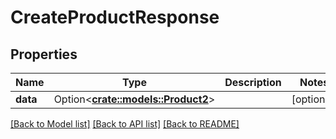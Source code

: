 # CreateProductResponse

## Properties

Name | Type | Description | Notes
------------ | ------------- | ------------- | -------------
**data** | Option<[**crate::models::Product2**](Product_2.md)> |  | [optional]

[[Back to Model list]](../README.md#documentation-for-models) [[Back to API list]](../README.md#documentation-for-api-endpoints) [[Back to README]](../README.md)



